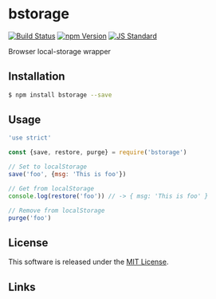 bstorage
==========

<!---
This file is generated by ape-tmpl. Do not update manually.
--->

<!-- Badge Start -->
<a name="badges"></a>

[![Build Status][bd_travis_shield_url]][bd_travis_url]
[![npm Version][bd_npm_shield_url]][bd_npm_url]
[![JS Standard][bd_standard_shield_url]][bd_standard_url]

[bd_repo_url]: https://github.com/b-labo/bstorage
[bd_travis_url]: http://travis-ci.org/b-labo/bstorage
[bd_travis_shield_url]: http://img.shields.io/travis/b-labo/bstorage.svg?style=flat
[bd_travis_com_url]: http://travis-ci.com/b-labo/bstorage
[bd_travis_com_shield_url]: https://api.travis-ci.com/b-labo/bstorage.svg?token=
[bd_license_url]: https://github.com/b-labo/bstorage/blob/master/LICENSE
[bd_codeclimate_url]: http://codeclimate.com/github/b-labo/bstorage
[bd_codeclimate_shield_url]: http://img.shields.io/codeclimate/github/b-labo/bstorage.svg?style=flat
[bd_codeclimate_coverage_shield_url]: http://img.shields.io/codeclimate/coverage/github/b-labo/bstorage.svg?style=flat
[bd_gemnasium_url]: https://gemnasium.com/b-labo/bstorage
[bd_gemnasium_shield_url]: https://gemnasium.com/b-labo/bstorage.svg
[bd_npm_url]: http://www.npmjs.org/package/bstorage
[bd_npm_shield_url]: http://img.shields.io/npm/v/bstorage.svg?style=flat
[bd_standard_url]: http://standardjs.com/
[bd_standard_shield_url]: https://img.shields.io/badge/code%20style-standard-brightgreen.svg

<!-- Badge End -->


<!-- Description Start -->
<a name="description"></a>

Browser local-storage wrapper

<!-- Description End -->


<!-- Overview Start -->
<a name="overview"></a>



<!-- Overview End -->


<!-- Sections Start -->
<a name="sections"></a>

<!-- Section from "doc/guides/01.Installation.md.hbs" Start -->

<a name="section-doc-guides-01-installation-md"></a>

Installation
-----

```bash
$ npm install bstorage --save
```


<!-- Section from "doc/guides/01.Installation.md.hbs" End -->

<!-- Section from "doc/guides/02.Usage.md.hbs" Start -->

<a name="section-doc-guides-02-usage-md"></a>

Usage
---------

```javascript
'use strict'

const {save, restore, purge} = require('bstorage')

// Set to localStorage
save('foo', {msg: 'This is foo'})

// Get from localStorage
console.log(restore('foo')) // -> { msg: 'This is foo' }

// Remove from localStorage
purge('foo')

```


<!-- Section from "doc/guides/02.Usage.md.hbs" End -->


<!-- Sections Start -->


<!-- LICENSE Start -->
<a name="license"></a>

License
-------
This software is released under the [MIT License](https://github.com/b-labo/bstorage/blob/master/LICENSE).

<!-- LICENSE End -->


<!-- Links Start -->
<a name="links"></a>

Links
------



<!-- Links End -->
